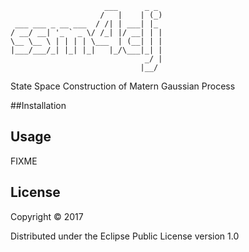 	                     ___      _ _ 
	                    /   |    | (_)
	 ___ ___ _ __ ___  / /| | ___| |_ 
	/ __/ __| '_ ` _ \/ /_| |/ __| | |
	\__ \__ \ | | | | \___  | (__| | |
	|___/___/_| |_| |_|   |_/\___|_| |
	                              _/ |
	                             |__/ 


State Space Construction of Matern Gaussian Process

##Installation

## Usage

FIXME

## License

Copyright © 2017

Distributed under the Eclipse Public License version 1.0
